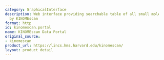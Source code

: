 ```yaml
---
category: GraphicalInterface
description: Web interface providing searchable table of all small molecules profiled
  by KINOMEscan
format: http
id: kinomescan.portal
name: KINOMEscan Data Portal
original_source:
- kinomescan
product_url: https://lincs.hms.harvard.edu/kinomescan/
layout: product_detail
---
```

